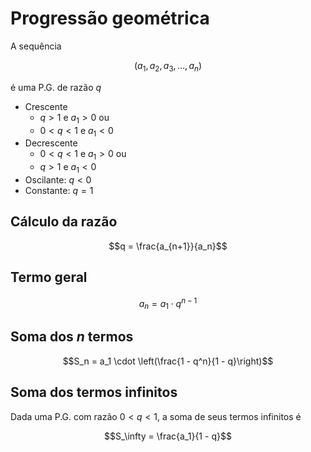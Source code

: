 # Progressão geométrica

A sequência

$$(a_1, a_2, a_3, \dots, a_n)$$

é uma P.G. de razão $q$

- Crescente
  - $q > 1$ e $a_1 > 0$ ou
  - $0 < q < 1$ e $a_1 < 0$
- Decrescente
  - $0 < q < 1$ e $a_1 > 0$ ou
  - $q > 1$ e $a_1 < 0$
- Oscilante: $q < 0$
- Constante: $q = 1$
  
## Cálculo da razão
$$q = \frac{a_{n+1}}{a_n}$$

## Termo geral
$$a_n = a_1 \cdot q^{n-1}$$

## Soma dos $n$ termos

$$S_n = a_1 \cdot \left(\frac{1 - q^n}{1 - q}\right)$$

## Soma dos termos infinitos

Dada uma P.G. com razão $0 < q < 1$, a soma de seus termos infinitos é

$$S_\infty = \frac{a_1}{1 - q}$$